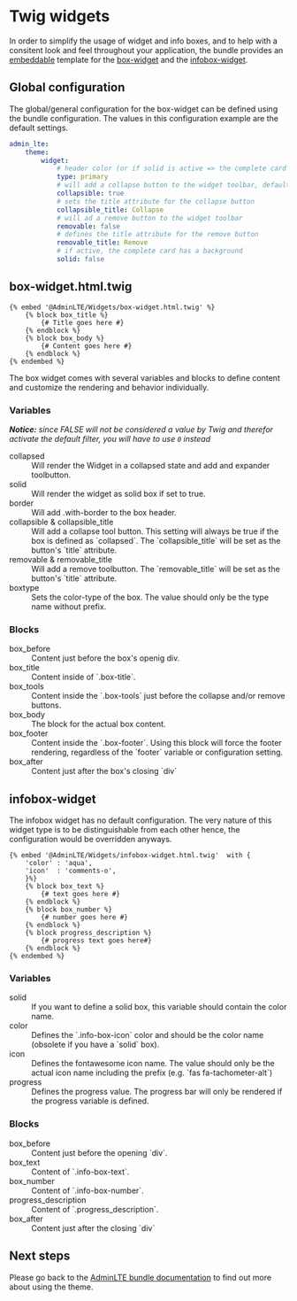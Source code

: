 # Twig widgets

In order to simplify the usage of widget and info boxes, and to help with a consitent look and feel throughout your application, 
the bundle provides an [embeddable][3] template for the [box-widget][1] and the [infobox-widget][2]. 

## Global configuration
The global/general configuration for the box-widget can be defined using the bundle configuration. 
The values in this configuration example are the default settings. 

```yaml
admin_lte:
    theme:
        widget:
            # header color (or if solid is active => the complete card background)
            type: primary 
            # will add a collapse button to the widget toolbar, default: true
            collapsible: true
            # sets the title attribute for the collapse button
            collapsible_title: Collapse
            # will ad a remove button to the widget toolbar
            removable: false
            # defines the title attribute for the remove button
            removable_title: Remove
            # if active, the complete card has a background 
            solid: false
```

## box-widget.html.twig

```twig
{% embed '@AdminLTE/Widgets/box-widget.html.twig' %}
    {% block box_title %}
        {# Title goes here #}
    {% endblock %}
    {% block box_body %}
        {# Content goes here #}
    {% endblock %}
{% endembed %}
```

The box widget comes with several variables and blocks to define content and customize the rendering and behavior individually. 

### Variables
_**Notice:** since FALSE will not be considered a value by Twig and therefor activate the default filter, you will have to use `0` instead_ 
<dl>
<dt>collapsed
<dd>Will render the Widget in a collapsed state and add and expander toolbutton. 

<dt>solid
<dd>Will render the widget as solid box if set to true. 

<dt>border
<dd>Will add .with-border to the box header. 

<dt>collapsible & collapsible_title
<dd>Will add a collapse tool button. This setting will always be true if the box is defined as `collapsed`. The `collapsible_title` will be set as the button's `title` attribute.

<dt>removable & removable_title
<dd>Will add a remove toolbutton. The `removable_title` will be set as the button's `title` attribute. 

<dt>boxtype
<dd>Sets the color-type of the box. The value should only be the type name without prefix. 
</dl>

### Blocks

<dl>

<dt>box_before
<dd>Content just before the box's openig div. 

<dt>box_title
<dd>Content inside of `.box-title`. 

<dt>box_tools
<dd>Content inside the `.box-tools` just before the collapse and/or remove buttons. 

<dt>box_body
<dd>The block for the actual box content. 

<dt>box_footer
<dd>Content inside the `.box-footer`. Using this block will force the footer rendering, regardless of the `footer` variable or configuration setting. 

<dt>box_after
<dd>Content just after the box's closing `div`

</dl>

## infobox-widget
The infobox widget has no default configuration. The very nature of this widget type is to be distinguishable from each other hence, the configuration would be overridden anyways.
```twig
{% embed '@AdminLTE/Widgets/infobox-widget.html.twig'  with {
    'color' : 'aqua',
    'icon'  : 'comments-o',
    }%}
    {% block box_text %}
        {# text goes here #}
    {% endblock %}
    {% block box_number %}
        {# number goes here #}
    {% endblock %}
    {% block progress_description %}
        {# progress text goes here#}
    {% endblock %}
{% endembed %}

```
### Variables
<dl>

<dt>solid
<dd>If you want to define a solid box, this variable should contain the color name. 

<dt>color
<dd>Defines the `.info-box-icon` color and should be the color name (obsolete if you have a `solid` box).

<dt>icon
<dd>Defines the fontawesome icon name. The value should only be the actual icon name including the prefix (e.g. `fas fa-tachometer-alt`) 

<dt>progress
<dd>Defines the progress value. The progress bar will only be rendered if the progress variable is defined. 

</dl>

### Blocks
<dl>

<dt>box_before
<dd>Content just before the opening `div`.

<dt>box_text
<dd>Content of `.info-box-text`. 

<dt>box_number
<dd>Content of `.info-box-number`.

<dt>progress_description
<dd>Content of `.progress_description`. 

<dt>box_after
<dd>Content just after the closing `div`


</dl>

## Next steps

Please go back to the [AdminLTE bundle documentation](README.md) to find out more about using the theme.

[1]: https://almsaeedstudio.com/themes/AdminLTE/documentation/index.html#component-box
[2]: https://almsaeedstudio.com/themes/AdminLTE/documentation/index.html#component-info-box
[3]: http://twig.sensiolabs.org/doc/tags/embed.html
